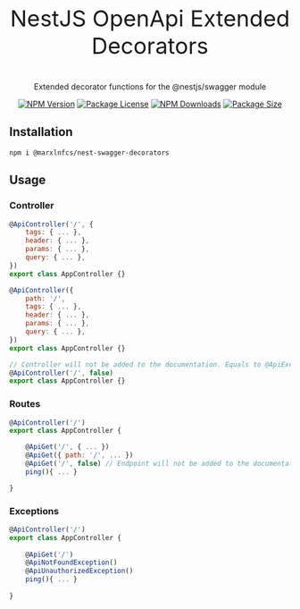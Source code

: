 <p align="center" style="font-size: 40px;">NestJS OpenApi Extended Decorators</p>

<p align="center">Extended decorator functions for the @nestjs/swagger module</p>
<p align="center">
    <a href="https://www.npmjs.com/package/@marxlnfcs/nest-swagger-decorators" target="_blank"><img src="https://img.shields.io/npm/v/@marxlnfcs/nest-swagger-decorators.svg" alt="NPM Version" /></a>
    <a href="https://www.npmjs.com/package/@marxlnfcs/nest-swagger-decorators" target="_blank"><img src="https://img.shields.io/npm/l/@marxlnfcs/nest-swagger-decorators.svg" alt="Package License" /></a>
    <a href="https://www.npmjs.com/package/@marxlnfcs/nest-swagger-decorators" target="_blank"><img src="https://img.shields.io/npm/dm/@marxlnfcs/nest-swagger-decorators.svg" alt="NPM Downloads" /></a>
    <a href="https://www.npmjs.com/package/@marxlnfcs/nest-swagger-decorators" target="_blank"><img src="https://img.shields.io/bundlephobia/min/@marxlnfcs/nest-swagger-decorators?label=size" alt="Package Size" /></a>
</p>

## Installation
```
npm i @marxlnfcs/nest-swagger-decorators
```

## Usage
### Controller
```javascript
@ApiController('/', {
    tags: { ... },
    header: { ... },
    params: { ... },
    query: { ... },
})
export class AppController {}

@ApiController({
    path: '/',
    tags: { ... },
    header: { ... },
    params: { ... },
    query: { ... },
})
export class AppController {}

// Controller will not be added to the documentation. Equals to @ApiExcludeController
@ApiController('/', false)
export class AppController {}
```

### Routes
```javascript
@ApiController('/')
export class AppController {

    @ApiGet('/', { ... })
    @ApiGet({ path: '/', ... })
    @ApiGet('/', false) // Endpoint will not be added to the documentation. Equals to @ApiExcludeEndpoint
    ping(){ ... }

}
```

### Exceptions
```javascript
@ApiController('/')
export class AppController {
    
    @ApiGet('/')
    @ApiNotFoundException()
    @ApiUnauthorizedException()
    ping(){ ... }
    
}
```
